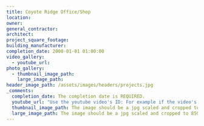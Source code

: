 ```yaml
---
title: Coyote Ridge Office/Shop
location:
owner:
general_contractor:
architect:
project_square_footage:
building_manufacturer:
completion_date: 2000-01-01 01:00:00
video_gallery:
  - youtube_url:
photo_gallery:
  - thumbnail_image_path:
    large_image_path:
header_image_path: /assets/images/headers/projects.jpg
_comments:
  completion_date: The completion date is REQUIRED.
  youtube_url: "Use the youtube video's ID: For example if the video's URL is https://www.youtube.com/watch?v=p1H0gAVpsD4 the ID is 'p1H0gAVpsD4'."
  thumbnail_image_path: The image should be a jpg scaled and cropped to 320px wide by 230px tall.
  large_image_path: The image should be a jpg scaled and cropped to 850px wide by 600px tall.
---
```

